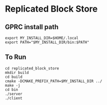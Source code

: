 # Replicated Block Store

## GPRC install path  
```
export MY_INSTALL_DIR=$HOME/.local  
export PATH="$MY_INSTALL_DIR/bin:$PATH"  
```
## To Run

```
cd replicated_block_store  
mkdir build   
cd build  
cmake -DCMAKE_PREFIX_PATH=$MY_INSTALL_DIR ../  
make -j  
cd bin  
./server  
./client  
```
